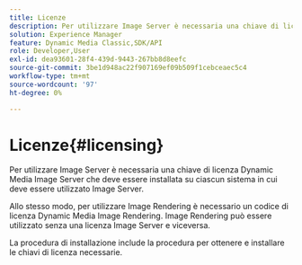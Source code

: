 ```yaml
---
title: Licenze
description: Per utilizzare Image Server è necessaria una chiave di licenza Dynamic Media Image Server che deve essere installata su ciascun sistema in cui deve essere utilizzato Image Server.
solution: Experience Manager
feature: Dynamic Media Classic,SDK/API
role: Developer,User
exl-id: dea93601-28f4-439d-9443-267bb8d8eefc
source-git-commit: 3be1d948ac22f907169ef09b509f1cebceaec5c4
workflow-type: tm+mt
source-wordcount: '97'
ht-degree: 0%

---
```


# Licenze{#licensing}

Per utilizzare Image Server è necessaria una chiave di licenza Dynamic Media Image Server che deve essere installata su ciascun sistema in cui deve essere utilizzato Image Server.

Allo stesso modo, per utilizzare Image Rendering è necessario un codice di licenza Dynamic Media Image Rendering. Image Rendering può essere utilizzato senza una licenza Image Server e viceversa.

La procedura di installazione include la procedura per ottenere e installare le chiavi di licenza necessarie.
